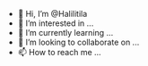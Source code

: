- 👋 Hi, I’m @Halilitila
- 👀 I’m interested in ...
- 🌱 I’m currently learning ...
- 💞️ I’m looking to collaborate on ...
- 📫 How to reach me ...

<!---
Halilitila/Halilitila is a ✨ special ✨ repository because its `README.md` (this file) appears on your GitHub profile.
You can click the Preview link to take a look at your changes.
--->
